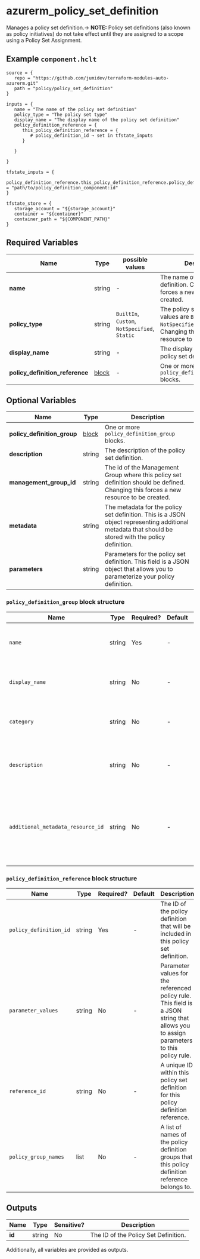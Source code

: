# azurerm_policy_set_definition

Manages a policy set definition.-> **NOTE:**  Policy set definitions (also known as policy initiatives) do not take effect until they are assigned to a scope using a Policy Set Assignment.

## Example `component.hclt`

```hcl
source = {
   repo = "https://github.com/jumidev/terraform-modules-auto-azurerm.git"   
   path = "policy/policy_set_definition"   
}

inputs = {
   name = "The name of the policy set definition"   
   policy_type = "The policy set type"   
   display_name = "The display name of the policy set definition"   
   policy_definition_reference = {
      this_policy_definition_reference = {
         # policy_definition_id → set in tfstate_inputs
      }
      
   }
   
}

tfstate_inputs = {
   policy_definition_reference.this_policy_definition_reference.policy_definition_id = "path/to/policy_definition_component:id"   
}

tfstate_store = {
   storage_account = "${storage_account}"   
   container = "${container}"   
   container_path = "${COMPONENT_PATH}"   
}

```

## Required Variables

| Name | Type |  possible values |  Description |
| ---- | --------- |  ----------- | ----------- |
| **name** | string |  -  |  The name of the policy set definition. Changing this forces a new resource to be created. | 
| **policy_type** | string |  `BuiltIn`, `Custom`, `NotSpecified`, `Static`  |  The policy set type. Possible values are `BuiltIn`, `Custom`, `NotSpecified` and `Static`. Changing this forces a new resource to be created. | 
| **display_name** | string |  -  |  The display name of the policy set definition. | 
| **policy_definition_reference** | [block](#policy_definition_reference-block-structure) |  -  |  One or more `policy_definition_reference` blocks. | 

## Optional Variables

| Name | Type |  Description |
| ---- | --------- |  ----------- |
| **policy_definition_group** | [block](#policy_definition_group-block-structure) |  One or more `policy_definition_group` blocks. | 
| **description** | string |  The description of the policy set definition. | 
| **management_group_id** | string |  The id of the Management Group where this policy set definition should be defined. Changing this forces a new resource to be created. | 
| **metadata** | string |  The metadata for the policy set definition. This is a JSON object representing additional metadata that should be stored with the policy definition. | 
| **parameters** | string |  Parameters for the policy set definition. This field is a JSON object that allows you to parameterize your policy definition. | 

### `policy_definition_group` block structure

| Name | Type | Required? | Default | Description |
| ---- | ---- | --------- | ------- | ----------- |
| `name` | string | Yes | - | The name of this policy definition group. |
| `display_name` | string | No | - | The display name of this policy definition group. |
| `category` | string | No | - | The category of this policy definition group. |
| `description` | string | No | - | The description of this policy definition group. |
| `additional_metadata_resource_id` | string | No | - | The ID of a resource that contains additional metadata about this policy definition group. |

### `policy_definition_reference` block structure

| Name | Type | Required? | Default | Description |
| ---- | ---- | --------- | ------- | ----------- |
| `policy_definition_id` | string | Yes | - | The ID of the policy definition that will be included in this policy set definition. |
| `parameter_values` | string | No | - | Parameter values for the referenced policy rule. This field is a JSON string that allows you to assign parameters to this policy rule. |
| `reference_id` | string | No | - | A unique ID within this policy set definition for this policy definition reference. |
| `policy_group_names` | list | No | - | A list of names of the policy definition groups that this policy definition reference belongs to. |



## Outputs

| Name | Type | Sensitive? | Description |
| ---- | ---- | --------- | --------- |
| **id** | string | No  | The ID of the Policy Set Definition. | 

Additionally, all variables are provided as outputs.
